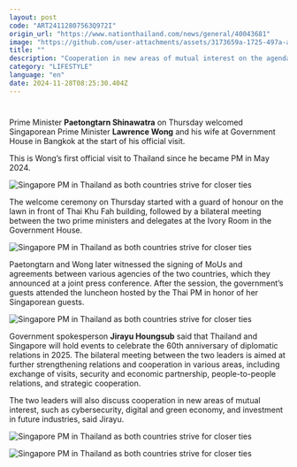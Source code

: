 ```yaml
---
layout: post
code: "ART24112807563Q972I"
origin_url: "https://www.nationthailand.com/news/general/40043681"
image: "https://github.com/user-attachments/assets/3173659a-1725-497a-a517-5a0f30eb4f33"
title: ""
description: "Cooperation in new areas of mutual interest on the agenda"
category: "LIFESTYLE"
language: "en"
date: 2024-11-28T08:25:30.404Z
---
```


# 









Prime Minister **Paetongtarn Shinawatra** on Thursday welcomed Singaporean Prime Minister **Lawrence Wong** and his wife at Government House in Bangkok at the start of his official visit.

This is Wong’s first official visit to Thailand since he became PM in May 2024.

  ![Singapore PM in Thailand as both countries strive for closer ties](https://github.com/user-attachments/assets/3f0b8a9e-a54f-4b1b-b624-6227991b91e3)

The welcome ceremony on Thursday started with a guard of honour on the lawn in front of Thai Khu Fah building, followed by a bilateral meeting between the two prime ministers and delegates at the Ivory Room in the Government House.

  ![Singapore PM in Thailand as both countries strive for closer ties](https://github.com/user-attachments/assets/7953b2d5-e9a3-4fe0-8190-9e7db1705ab0)

Paetongtarn and Wong later witnessed the signing of MoUs and agreements between various agencies of the two countries, which they announced at a joint press conference. After the session, the government’s guests attended the luncheon hosted by the Thai PM in honor of her Singaporean guests.

  ![Singapore PM in Thailand as both countries strive for closer ties](https://github.com/user-attachments/assets/27075336-5ac3-4a7d-b4fd-8122ea12f578)

Government spokesperson **Jirayu Houngsub** said that Thailand and Singapore will hold events to celebrate the 60th anniversary of diplomatic relations in 2025. The bilateral meeting between the two leaders is aimed at further strengthening relations and cooperation in various areas, including exchange of visits, security and economic partnership, people-to-people relations, and strategic cooperation.

The two leaders will also discuss cooperation in new areas of mutual interest, such as cybersecurity, digital and green economy, and investment in future industries, said Jirayu.

  ![Singapore PM in Thailand as both countries strive for closer ties](https://media.nationthailand.com/uploads/images/contents/w1024/2024/11/l38enmTOQGM35pQWSwdD.webp?x-image-process=style/lg-webp)

  ![Singapore PM in Thailand as both countries strive for closer ties](https://github.com/user-attachments/assets/35e923dd-439f-4f86-9b41-8dc06e7694fb)